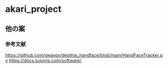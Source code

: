 # akari_project

## 他の案
### 参考文献
https://github.com/geaxgx/depthai_handface/blob/main/HandFaceTracker.py
https://docs.luxonis.com/software/
